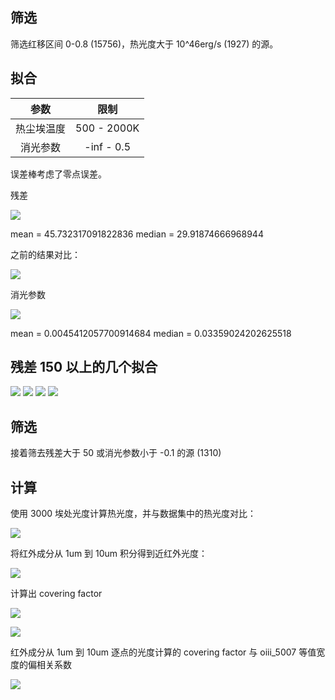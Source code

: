 ## 筛选

筛选红移区间 0-0.8 (15756)，热光度大于 10^46erg/s (1927) 的源。

## 拟合

参数      | 限制
:-------:|:-----:
热尘埃温度| 500 - 2000K
消光参数  | -inf - 0.5

误差棒考虑了零点误差。

残差

![](../img/oiii_lbol>46/00_residual.png)

mean = 45.732317091822836
median = 29.91874666968944

之前的结果对比：

![](../img/tmp/01_residual.png)

消光参数

![](../img/oiii_lbol>46/01_av.png)

mean = 0.0045412057700914684
median = 0.03359024202625518

## 残差 150 以上的几个拟合

![](../img/oiii_lbol>46/samples/Figure_1.png)
![](../img/oiii_lbol>46/samples/Figure_2.png)
![](../img/oiii_lbol>46/samples/Figure_3.png)
![](../img/oiii_lbol>46/samples/Figure_4.png)

## 筛选

接着筛去残差大于 50 或消光参数小于 -0.1 的源 (1310)

## 计算

使用 3000 埃处光度计算热光度，并与数据集中的热光度对比：

![](../img/oiii_lbol>46/02_loglbol.png)

将红外成分从 1um 到 10um 积分得到近红外光度：

![](../img/oiii_lbol>46/03_loglnir.png)

计算出 covering factor

![](../img/oiii_lbol>46/04_logcf.png)

![](../img/oiii_lbol>46/05_logcf-logew.png)

红外成分从 1um 到 10um 逐点的光度计算的 covering factor 与 oiii_5007 等值宽度的偏相关系数

![](../img/oiii_lbol>46/06_correlations.png)